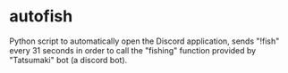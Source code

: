 # autofish
Python script to automatically open the Discord application, sends "!fish" every 31 seconds in order to call the "fishing"
function provided by "Tatsumaki" bot (a discord bot). 
